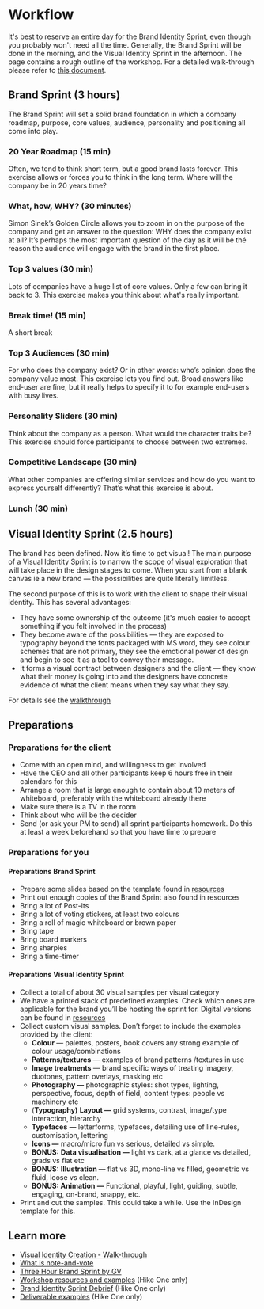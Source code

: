 # Workflow

It's best to reserve an entire day for the Brand Identity Sprint, even though you probably won't need all the time. Generally, the Brand Sprint will be done in the morning, and the Visual Identity Sprint in the afternoon. The page contains a rough outline of the workshop. For a detailed walk-through please refer to [this document](https://paper.dropbox.com/doc/Hike-One-Brand-Identity-Sprint-Walk-Through--ASkXnDxvWEvvLO96rWANdw_tAg-ntwM3ttxrfyFJIlN92hit).

## **Brand Sprint** **(3** **hours)**

The Brand Sprint will set a solid brand foundation in which a company roadmap, purpose, core values, audience, personality and positioning all come into play.

### 20 Year Roadmap (15 min)

Often, we tend to think short term, but a good brand lasts forever. This exercise allows or forces you to think in the long term. Where will the company be in 20 years time?

### What, how, WHY? (30 minutes)

Simon Sinek’s Golden Circle allows you to zoom in on the purpose of the company and get an answer to the question: WHY does the company exist at all? It’s perhaps the most important question of the day as it will be thé reason the audience will engage with the brand in the first place.

### Top 3 values (30 min)

Lots of companies have a huge list of core values. Only a few can bring it back to 3. This exercise makes you think about what's really important.

### Break time! (15 min)

A short break

### Top 3 Audiences (30 min)

For who does the company exist? Or in other words: who’s opinion does the company value most. This exercise lets you find out. Broad answers like end-user are fine, but it really helps to specify it to for example end-users with busy lives.

### Personality Sliders (30 min)

Think about the company as a person. What would the character traits be? This exercise should force participants to choose between two extremes.

### Competitive Landscape (30 min)

What other companies are offering similar services and how do you want to express yourself differently? That’s what this exercise is about.

### **Lunch** **(30** **min)** 

## Visual Identity Sprint (2.5 hours)

The brand has been defined. Now it’s time to get visual! The main purpose of a Visual Identity Sprint is to narrow the scope of visual exploration that will take place in the design stages to come. When you start from a blank canvas ie a new brand — the possibilities are quite literally limitless.

The second purpose of this is to work with the client to shape their visual identity. This has several advantages:

* They have some ownership of the outcome (it's much easier to accept something if you felt involved in the process)
* They become aware of the possibilities — they are exposed to typography beyond the fonts packaged with MS word, they see colour schemes that are not primary, they see the emotional power of design and begin to see it as a tool to convey their message.
* It forms a visual contract between designers and the client — they know what their money is going into and the designers have concrete evidence of what the client means when they say what they say.

For details see the [walkthrough](https://paper.dropbox.com/doc/Hike-One-Brand-Identity-Sprint-Walk-Through--ASkXnDxvWEvvLO96rWANdw_tAg-ntwM3ttxrfyFJIlN92hit)



## Preparations

### Preparations for the client

* Come with an open mind, and willingness to get involved
* Have the CEO and all other participants keep 6 hours free in their calendars for this
* Arrange a room that is large enough to contain about 10 meters of whiteboard, preferably with the whiteboard already there
* Make sure there is a TV in the room
* Think about who will be the decider
* Send (or ask your PM to send) all sprint participants homework. Do this at least a week beforehand so that you have time to prepare



### Preparations for you

#### **Preparations Brand Sprint**

* Prepare some slides based on the template found in [resources](https://www.dropbox.com/sh/0ehude8t9icl7jz/AAB1jIpaskpon3YoNLkur8dma?dl=0)
* Print out enough copies of the Brand Sprint also found in resources
* Bring a lot of Post-its
* Bring a lot of voting stickers, at least two colours
* Bring a roll of magic whiteboard or brown paper
* Bring tape
* Bring board markers
* Bring sharpies
* Bring a time-timer



#### Preparations Visual Identity Sprint

* Collect a total of about 30 visual samples per visual category
* We have a printed stack of predefined examples. Check which ones are applicable for the brand you’ll be hosting the sprint for. Digital versions can be found in [resources](https://www.dropbox.com/sh/0ehude8t9icl7jz/AAB1jIpaskpon3YoNLkur8dma?dl=0)
* Collect custom visual samples. Don’t forget to include the examples provided by the client:
  * **Colour** — palettes, posters, book covers any strong example of colour usage/combinations
  * **Patterns/textures** — examples of brand patterns /textures in use
  * **Image treatments** — brand specific ways of treating imagery, duotones, pattern overlays, masking etc
  * **Photography —** photographic styles: shot types, lighting, perspective, focus, depth of field, content types: people vs machinery etc
  * (**Typography)** **Layout —** grid systems, contrast, image/type interaction, hierarchy
  * **Typefaces** **—**  letterforms, typefaces, detailing use of line-rules, customisation, lettering
  * **Icons —** macro/micro fun vs serious, detailed vs simple.
  * **BONUS:** **Data visualisation —** light vs dark, at a glance vs detailed, grads vs flat etc
  * **BONUS:** **Illustration —**  flat vs 3D, mono-line vs filled, geometric vs fluid, loose vs clean.
  * **BONUS: Animation** **—** Functional, playful, light, guiding, subtle, engaging, on-brand, snappy, etc.
* Print and cut the samples. This could take a while. Use the InDesign template for this.



## **Learn more**

* [Visual Identity Creation - Walk-through](https://paper.dropbox.com/doc/Brand-Identity-Creation-Walk-through--AQr9FqnPgJtYybYD5Yndba~bAg-z2WVoodHpWJjvQdKYZ9zL)
* [What is note-and-vote](https://www.fastcompany.com/3034772/note-and-vote-how-google-ventures-avoids-groupthink-in-meetings)
* [Three Hour Brand Sprint by GV](https://library.gv.com/the-three-hour-brand-sprint-3ccabf4b768a)&#x20;
* [Workshop resources and examples](https://www.dropbox.com/sh/0ehude8t9icl7jz/AAB1jIpaskpon3YoNLkur8dma?dl=0) (Hike One only)
* [Brand Identity Sprint Debrief](https://www.dropbox.com/sh/0gou4asbcl0loz6/AABMfKcmHEy0368CQaVpHJFWa?dl=0) (Hike One only)
* [Deliverable examples](https://www.dropbox.com/sh/0gou4asbcl0loz6/AABMfKcmHEy0368CQaVpHJFWa?dl=0) (Hike One only)



##
